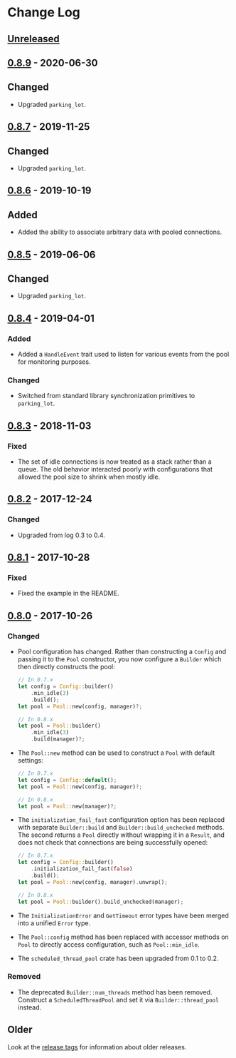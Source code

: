 # Change Log

## [Unreleased]

## [0.8.9] - 2020-06-30

## Changed

* Upgraded `parking_lot`.

## [0.8.7] - 2019-11-25

## Changed

* Upgraded `parking_lot`.

## [0.8.6] - 2019-10-19

## Added

* Added the ability to associate arbitrary data with pooled connections.

## [0.8.5] - 2019-06-06

## Changed

* Upgraded `parking_lot`.

## [0.8.4] - 2019-04-01

### Added

* Added a `HandleEvent` trait used to listen for various events from the pool for monitoring
    purposes.

### Changed

* Switched from standard library synchronization primitives to `parking_lot`.

## [0.8.3] - 2018-11-03

### Fixed

* The set of idle connections is now treated as a stack rather than a queue. The old behavior
    interacted poorly with configurations that allowed the pool size to shrink when mostly idle.

## [0.8.2] - 2017-12-24

### Changed

* Upgraded from log 0.3 to 0.4.

## [0.8.1] - 2017-10-28

### Fixed

* Fixed the example in the README.

## [0.8.0] - 2017-10-26

### Changed

* Pool configuration has changed. Rather than constructing a `Config` and passing it to the `Pool`
    constructor, you now configure a `Builder` which then directly constructs the pool:

    ```rust
    // In 0.7.x
    let config = Config::builder()
        .min_idle(3)
        .build();
    let pool = Pool::new(config, manager)?;

    // In 0.8.x
    let pool = Pool::builder()
        .min_idle(3)
        .build(manager)?;
    ```

* The `Pool::new` method can be used to construct a `Pool` with default settings:

    ```rust
    // In 0.7.x
    let config = Config::default();
    let pool = Pool::new(config, manager)?;

    // In 0.8.x
    let pool = Pool::new(manager)?;
    ```

* The `initialization_fail_fast` configuration option has been replaced with separate
    `Builder::build` and `Builder::build_unchecked` methods. The second returns a `Pool` directly
    without wrapping it in a `Result`, and does not check that connections are being successfully
    opened:

    ```rust
    // In 0.7.x
    let config = Config::builder()
        .initialization_fail_fast(false)
        .build();
    let pool = Pool::new(config, manager).unwrap();

    // In 0.8.x
    let pool = Pool::builder().build_unchecked(manager);
    ```

* The `InitializationError` and `GetTimeout` error types have been merged into a unified `Error`
    type.

* The `Pool::config` method has been replaced with accessor methods on `Pool` to directly access
    configuration, such as `Pool::min_idle`.

* The `scheduled_thread_pool` crate has been upgraded from 0.1 to 0.2.

### Removed

* The deprecated `Builder::num_threads` method has been removed. Construct a `ScheduledThreadPool`
    and set it via `Builder::thread_pool` instead.

## Older

Look at the [release tags] for information about older releases.

[Unreleased]: https://github.com/sfackler/r2d2/compare/v0.8.9...HEAD
[0.8.9]: https://github.com/sfackler/r2d2/compare/v0.8.8...v0.8.9
[0.8.7]: https://github.com/sfackler/r2d2/compare/v0.8.6...v0.8.7
[0.8.6]: https://github.com/sfackler/r2d2/compare/v0.8.5...v0.8.6
[0.8.5]: https://github.com/sfackler/r2d2/compare/v0.8.4...v0.8.5
[0.8.4]: https://github.com/sfackler/r2d2/compare/v0.8.3...v0.8.4
[0.8.3]: https://github.com/sfackler/r2d2/compare/v0.8.2...v0.8.3
[0.8.2]: https://github.com/sfackler/r2d2/compare/v0.8.1...v0.8.2
[0.8.1]: https://github.com/sfackler/r2d2/compare/v0.8.0...v0.8.1
[0.8.0]: https://github.com/sfackler/r2d2/compare/v0.7.4...v0.8.0
[release tags]: https://github.com/sfackler/r2d2/releases
